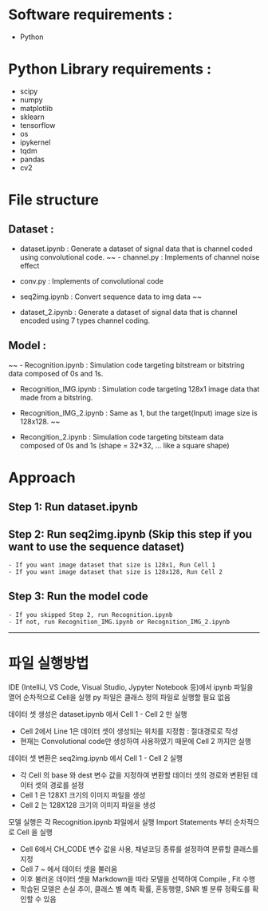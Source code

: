 # Software requirements :

- Python

# Python Library requirements :

- scipy
- numpy
- matplotlib
- sklearn
- tensorflow
- os
- ipykernel
- tqdm
- pandas
- cv2

# File structure

## Dataset :

- dataset.ipynb : Generate a dataset of signal data that is channel coded using convolutional code.
~~ - channel.py : Implements of channel noise effect
- conv.py : Implements of convolutional code
- seq2img.ipynb : Convert sequence data to img data ~~

- dataset_2.ipynb : Generate a dataset of signal data that is channel encoded using 7 types channel coding.

## Model :

~~ - Recognition.ipynb : Simulation code targeting bitstream or bitstring data composed of 0s and 1s.
- Recognition_IMG.ipynb : Simulation code targeting 128x1 image data that made from a bitstring.
- Recognition_IMG_2.ipynb : Same as 1, but the target(Input) image size is 128x128. ~~

- Recongition_2.ipynb : Simulation code targeting bitsteam data composed of 0s and 1s (shape = 32*32, ... like a square shape)

# Approach

## Step 1: Run dataset.ipynb

## Step 2: Run seq2img.ipynb (Skip this step if you want to use the sequence dataset) 
 
```
- If you want image dataset that size is 128x1, Run Cell 1
- If you want image dataset that size is 128x128, Run Cell 2

```

## Step 3: Run the model code

```
- If you skipped Step 2, run Recognition.ipynb
- If not, run Recognition_IMG.ipynb or Recognition_IMG_2.ipynb

```

---

# 파일 실행방법

IDE (IntelliJ, VS Code, Visual Studio, Jypyter Notebook 등)에서 ipynb 파일을 열어 순차적으로 Cell을 실행
py 파일은 클래스 정의 파일로 실행할 필요 없음

데이터 셋 생성은 dataset.ipynb 에서 Cell 1 - Cell 2 만 실행

- Cell 2에서 Line 1은 데이터 셋이 생성되는 위치를 지정함 : 절대경로로 작성
- 현재는 Convolutional code만 생성하여 사용하였기 때문에 Cell 2 까지만 실행

데이터 셋 변환은 seq2img.ipynb 에서 Cell 1 - Cell 2 실행

- 각 Cell 의 base 와 dest 변수 값을 지정하여 변환할 데이터 셋의 경로와 변환된 데이터 셋의 경로를 설정
- Cell 1 은 128X1 크기의 이미지 파일을 생성
- Cell 2 는 128X128 크기의 이미지 파일을 생성

모델 실행은 각 Recognition.ipynb 파일에서 실행
Import Statements 부터 순차적으로 Cell 을 실행

- Cell 6에서 CH_CODE 변수 값을 사용, 채널코딩 종류를 설정하여 분류할 클래스를 지정
- Cell 7 ~ 에서 데이터 셋을 불러옴
- 이후 불러온 데이터 셋을 Markdown을 따라 모델을 선택하여 Compile , Fit 수행
- 학습된 모델은 손실 추이, 클래스 별 예측 확률, 혼동행렬, SNR 별 분류 정확도를 확인할 수 있음
